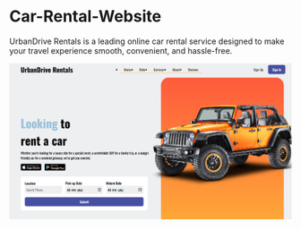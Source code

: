 # Car-Rental-Website
UrbanDrive Rentals is a leading online car rental service designed to make your travel experience smooth, convenient, and hassle-free. 

<img src="./ss/car1.png">
